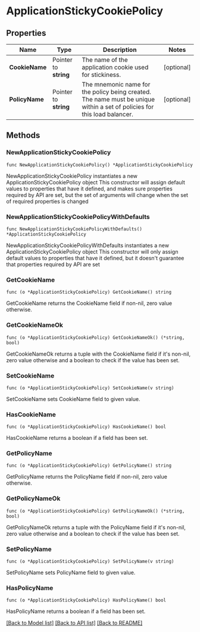 # ApplicationStickyCookiePolicy

## Properties

Name | Type | Description | Notes
------------ | ------------- | ------------- | -------------
**CookieName** | Pointer to **string** | The name of the application cookie used for stickiness. | [optional] 
**PolicyName** | Pointer to **string** | The mnemonic name for the policy being created. The name must be unique within a set of policies for this load balancer. | [optional] 

## Methods

### NewApplicationStickyCookiePolicy

`func NewApplicationStickyCookiePolicy() *ApplicationStickyCookiePolicy`

NewApplicationStickyCookiePolicy instantiates a new ApplicationStickyCookiePolicy object
This constructor will assign default values to properties that have it defined,
and makes sure properties required by API are set, but the set of arguments
will change when the set of required properties is changed

### NewApplicationStickyCookiePolicyWithDefaults

`func NewApplicationStickyCookiePolicyWithDefaults() *ApplicationStickyCookiePolicy`

NewApplicationStickyCookiePolicyWithDefaults instantiates a new ApplicationStickyCookiePolicy object
This constructor will only assign default values to properties that have it defined,
but it doesn't guarantee that properties required by API are set

### GetCookieName

`func (o *ApplicationStickyCookiePolicy) GetCookieName() string`

GetCookieName returns the CookieName field if non-nil, zero value otherwise.

### GetCookieNameOk

`func (o *ApplicationStickyCookiePolicy) GetCookieNameOk() (*string, bool)`

GetCookieNameOk returns a tuple with the CookieName field if it's non-nil, zero value otherwise
and a boolean to check if the value has been set.

### SetCookieName

`func (o *ApplicationStickyCookiePolicy) SetCookieName(v string)`

SetCookieName sets CookieName field to given value.

### HasCookieName

`func (o *ApplicationStickyCookiePolicy) HasCookieName() bool`

HasCookieName returns a boolean if a field has been set.

### GetPolicyName

`func (o *ApplicationStickyCookiePolicy) GetPolicyName() string`

GetPolicyName returns the PolicyName field if non-nil, zero value otherwise.

### GetPolicyNameOk

`func (o *ApplicationStickyCookiePolicy) GetPolicyNameOk() (*string, bool)`

GetPolicyNameOk returns a tuple with the PolicyName field if it's non-nil, zero value otherwise
and a boolean to check if the value has been set.

### SetPolicyName

`func (o *ApplicationStickyCookiePolicy) SetPolicyName(v string)`

SetPolicyName sets PolicyName field to given value.

### HasPolicyName

`func (o *ApplicationStickyCookiePolicy) HasPolicyName() bool`

HasPolicyName returns a boolean if a field has been set.


[[Back to Model list]](../README.md#documentation-for-models) [[Back to API list]](../README.md#documentation-for-api-endpoints) [[Back to README]](../README.md)


